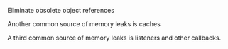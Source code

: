 Eliminate obsolete object references

Another common source of memory leaks is caches

A third common source of memory leaks is listeners and other callbacks.